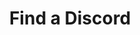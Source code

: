---
title: Find a Discord
slug: findadiscord
icon: 
description: Search for Discord communities and bots
offline: false
handshake: true
url: http://findadiscord/
docs: 
repo: 
owner: 
priority: 4
---